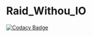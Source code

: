 # Raid_Withou_IO

[![Codacy Badge](https://api.codacy.com/project/badge/Grade/8aa5a3b151b44b058f1ccbfc3d9ae6e6)](https://app.codacy.com/gh/linxiaodai92/Raid_Withou_IO?utm_source=github.com&utm_medium=referral&utm_content=linxiaodai92/Raid_Withou_IO&utm_campaign=Badge_Grade_Settings)